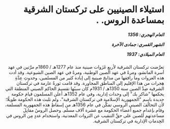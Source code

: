 <h1 dir="rtl">استيلاء الصينيين على تركستان الشرقية بمساعدة الروس. .</h1>

<h5 dir="rtl">العام الهجري:  1356

الشهر القمري: جمادى الآخرة

العام الميلادي: 1937</h5>

<p dir="rtl">تعرَّضت تركستان الشرقية لأربعِ غَزَوات صينية منذ عام 1277هـ / 1860م مرَّتين في عهد أسرة المانشو، ومرةً في عهد الصين الوطنية، ومرةً في عهد الصين الشيوعية. وقد أدت هذه الغزوات وما رافقها من مذابحَ صينيةٍ إلى إبادة كثير من المسلمين، وحدوثِ عِدَّةِ هِجرات من هذا الإقليم إلى المناطق المجاورة. وقد قامت ثورةٌ عارمة في تركستان الشرقية ضِدَّ الصين سنة 1350هـ / 1931م كان سببُها تقسيمَ الحاكم الصيني المنطقةَ التي يحكمها "شاكر بك" إلى وحدات إدارية، وفي عام 1352هـ أعلن المسلمون قيامَ حكومة جديدة باسم "الجمهورية الإسلامية في تركستان الشرقية"، ولم تلبث هذه الحكومة طويلًا؛ لأن التحالُفَ الصيني الروسي تمكَّن في عام 1356هـ من إسقاطِ هذه الجمهورية المسلمة، وقام بإعدامِ جميع أعضاء الحكومة مع عشرة آلاف مسلم. وحصل الروسُ مقابِلَ مساعدتهم للصين على حقِّ التنقيب عن الثروات المعدنية، واستخدام عددٍ مِن الروس في الخِدماتِ الإدارية في تركستان الشرقية.</p></br>
